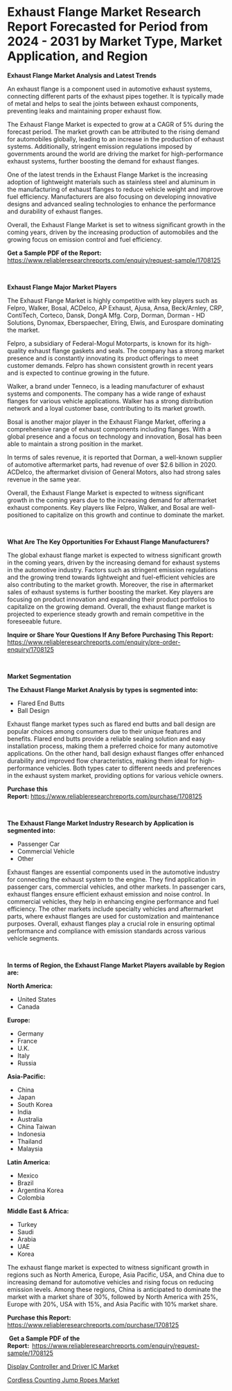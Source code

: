 <p><h1>Exhaust Flange Market Research Report Forecasted for Period from 2024 -  2031 by Market Type, Market Application, and Region</h1></p><p><strong>Exhaust Flange Market Analysis and Latest Trends</strong></p>
<p><p>An exhaust flange is a component used in automotive exhaust systems, connecting different parts of the exhaust pipes together. It is typically made of metal and helps to seal the joints between exhaust components, preventing leaks and maintaining proper exhaust flow.</p><p>The Exhaust Flange Market is expected to grow at a CAGR of 5% during the forecast period. The market growth can be attributed to the rising demand for automobiles globally, leading to an increase in the production of exhaust systems. Additionally, stringent emission regulations imposed by governments around the world are driving the market for high-performance exhaust systems, further boosting the demand for exhaust flanges.</p><p>One of the latest trends in the Exhaust Flange Market is the increasing adoption of lightweight materials such as stainless steel and aluminum in the manufacturing of exhaust flanges to reduce vehicle weight and improve fuel efficiency. Manufacturers are also focusing on developing innovative designs and advanced sealing technologies to enhance the performance and durability of exhaust flanges.</p><p>Overall, the Exhaust Flange Market is set to witness significant growth in the coming years, driven by the increasing production of automobiles and the growing focus on emission control and fuel efficiency.</p></p>
<p><strong>Get a Sample PDF of the Report:&nbsp;</strong> <a href="https://www.reliableresearchreports.com/enquiry/request-sample/1708125">https://www.reliableresearchreports.com/enquiry/request-sample/1708125</a></p>
<p>&nbsp;</p>
<p><strong>Exhaust Flange Major Market Players</strong></p>
<p><p>The Exhaust Flange Market is highly competitive with key players such as Felpro, Walker, Bosal, ACDelco, AP Exhaust, Ajusa, Ansa, Beck/Arnley, CRP, ContiTech, Corteco, Dansk, DongA Mfg. Corp, Dorman, Dorman - HD Solutions, Dynomax, Eberspaecher, Elring, Elwis, and Eurospare dominating the market.</p><p>Felpro, a subsidiary of Federal-Mogul Motorparts, is known for its high-quality exhaust flange gaskets and seals. The company has a strong market presence and is constantly innovating its product offerings to meet customer demands. Felpro has shown consistent growth in recent years and is expected to continue growing in the future.</p><p>Walker, a brand under Tenneco, is a leading manufacturer of exhaust systems and components. The company has a wide range of exhaust flanges for various vehicle applications. Walker has a strong distribution network and a loyal customer base, contributing to its market growth.</p><p>Bosal is another major player in the Exhaust Flange Market, offering a comprehensive range of exhaust components including flanges. With a global presence and a focus on technology and innovation, Bosal has been able to maintain a strong position in the market.</p><p>In terms of sales revenue, it is reported that Dorman, a well-known supplier of automotive aftermarket parts, had revenue of over $2.6 billion in 2020. ACDelco, the aftermarket division of General Motors, also had strong sales revenue in the same year.</p><p>Overall, the Exhaust Flange Market is expected to witness significant growth in the coming years due to the increasing demand for aftermarket exhaust components. Key players like Felpro, Walker, and Bosal are well-positioned to capitalize on this growth and continue to dominate the market.</p></p>
<p>&nbsp;</p>
<p><strong>What Are The Key Opportunities For Exhaust Flange Manufacturers?</strong></p>
<p><p>The global exhaust flange market is expected to witness significant growth in the coming years, driven by the increasing demand for exhaust systems in the automotive industry. Factors such as stringent emission regulations and the growing trend towards lightweight and fuel-efficient vehicles are also contributing to the market growth. Moreover, the rise in aftermarket sales of exhaust systems is further boosting the market. Key players are focusing on product innovation and expanding their product portfolios to capitalize on the growing demand. Overall, the exhaust flange market is projected to experience steady growth and remain competitive in the foreseeable future.</p></p>
<p><strong>Inquire or Share Your Questions If Any Before Purchasing This Report:</strong> <a href="https://www.reliableresearchreports.com/enquiry/pre-order-enquiry/1708125">https://www.reliableresearchreports.com/enquiry/pre-order-enquiry/1708125</a></p>
<p>&nbsp;</p>
<p><strong>Market Segmentation</strong></p>
<p><strong>The Exhaust Flange Market Analysis by types is segmented into:</strong></p>
<p><ul><li>Flared End Butts</li><li>Ball Design</li></ul></p>
<p><p>Exhaust flange market types such as flared end butts and ball design are popular choices among consumers due to their unique features and benefits. Flared end butts provide a reliable sealing solution and easy installation process, making them a preferred choice for many automotive applications. On the other hand, ball design exhaust flanges offer enhanced durability and improved flow characteristics, making them ideal for high-performance vehicles. Both types cater to different needs and preferences in the exhaust system market, providing options for various vehicle owners.</p></p>
<p><strong>Purchase this Report:&nbsp;</strong><a href="https://www.reliableresearchreports.com/purchase/1708125">https://www.reliableresearchreports.com/purchase/1708125</a></p>
<p>&nbsp;</p>
<p><strong>The Exhaust Flange Market Industry Research by Application is segmented into:</strong></p>
<p><ul><li>Passenger Car</li><li>Commercial Vehicle</li><li>Other</li></ul></p>
<p><p>Exhaust flanges are essential components used in the automotive industry for connecting the exhaust system to the engine. They find application in passenger cars, commercial vehicles, and other markets. In passenger cars, exhaust flanges ensure efficient exhaust emission and noise control. In commercial vehicles, they help in enhancing engine performance and fuel efficiency. The other markets include specialty vehicles and aftermarket parts, where exhaust flanges are used for customization and maintenance purposes. Overall, exhaust flanges play a crucial role in ensuring optimal performance and compliance with emission standards across various vehicle segments.</p></p>
<p>&nbsp;</p>
<p><strong>In terms of Region, the Exhaust Flange Market Players available by Region are:</strong></p>
<p>
    <p> <strong> North America: </strong>
        <ul>
            <li>United States</li>
            <li>Canada</li>
        </ul>
        </p> 
    <p> <strong> Europe: </strong>
        <ul>
            <li>Germany</li>
            <li>France</li>
            <li>U.K.</li>
            <li>Italy</li>
            <li>Russia</li>
        </ul>
        </p> 
    <p> <strong> Asia-Pacific: </strong>
        <ul>
            <li>China</li>
            <li>Japan</li>
            <li>South Korea</li>
            <li>India</li>
            <li>Australia</li>
            <li>China Taiwan</li>
            <li>Indonesia</li>
            <li>Thailand</li>
            <li>Malaysia</li>
        </ul>
        </p> 
    <p> <strong> Latin America: </strong>
        <ul>
            <li>Mexico</li>
            <li>Brazil</li>
            <li>Argentina Korea</li>
            <li>Colombia</li>
        </ul>
        </p> 
    <p> <strong> Middle East & Africa: </strong>
        <ul>
            <li>Turkey</li>
            <li>Saudi</li>
            <li>Arabia</li>
            <li>UAE</li>
            <li>Korea</li>
        </ul>
    </p>
    </p>
<p><p>The exhaust flange market is expected to witness significant growth in regions such as North America, Europe, Asia Pacific, USA, and China due to increasing demand for automotive vehicles and rising focus on reducing emission levels. Among these regions, China is anticipated to dominate the market with a market share of 30%, followed by North America with 25%, Europe with 20%, USA with 15%, and Asia Pacific with 10% market share.</p></p>
<p><strong>Purchase this Report: </strong><a href="https://www.reliableresearchreports.com/purchase/1708125">https://www.reliableresearchreports.com/purchase/1708125</a></p>
<p>&nbsp;<strong>Get a Sample PDF of the Report:&nbsp;&nbsp;</strong><a href="https://www.reliableresearchreports.com/enquiry/request-sample/1708125">https://www.reliableresearchreports.com/enquiry/request-sample/1708125</a></p>
<p><strong></strong></p>
<p><p><a href="https://issuu.com/reportprime-2/docs/display-controller-and-driver-ic-market-size-2030.">Display Controller and Driver IC Market</a></p><p><a href="https://issuu.com/reportprime-2/docs/cordless-counting-jump-ropes-market-size-2030.pptx">Cordless Counting Jump Ropes Market</a></p></p>